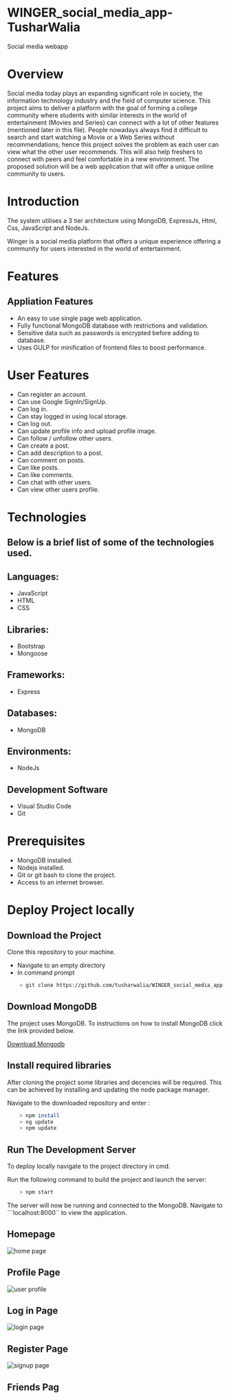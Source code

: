 # WINGER_social_media_app-TusharWalia
Social media webapp

# Overview
Social media today plays an expanding significant role in society, the information technology industry and the field of computer science. This project aims to deliver a platform with the goal of forming a college community where students with similar interests in the world of entertainment (Movies and Series) can connect with a lot of other features (mentioned later in this file). People nowadays always find it difficult to search and start watching a Movie or a Web Series without recommendations; hence this project solves the problem as each user can view what the other user recommends. This will also help freshers to connect with peers and feel comfortable in a new environment. The proposed solution will be a web application that will offer a unique online community to users.
# Introduction
The system utilises a 3 tier architecture using MongoDB, ExpressJs, Html, Css, JavaScript and NodeJs.

Winger is a social media platform that offers a unique experience offering a community for users interested in the world of entertainment.

# Features
## Appliation Features
* An easy to use single page web application.
* Fully functional MongoDB database with restrictions and validation.
* Sensitive data such as passwords is encrypted before adding to database.
* Uses GULP for minification of frontend files to boost performance.

# User Features
* Can register an account.
* Can use Google SignIn/SignUp.
* Can log in.
* Can stay logged in using local storage.
* Can log out.
* Can update profile info and upload profile image.
* Can follow / unfollow other users.
* Can create a post.
* Can add description to a post.
* Can comment on posts.
* Can like posts.
* Can like comments.
* Can chat with other users.
* Can view other users profile.

# Technologies
## Below is a brief list of some of the technologies used.

## Languages:
* JavaScript
* HTML
* CSS
## Libraries:
* Bootstrap
* Mongoose
## Frameworks:
* Express
## Databases:
* MongoDB
## Environments:
* NodeJs
## Development Software
* Visual Studio Code
* Git

# Prerequisites
* MongoDB installed.
* Nodejs installed.
* Git or git bash to clone the project.
* Access to an internet browser.

# Deploy Project locally

## Download the Project
Clone this repository to your machine.
- Navigate to an empty directory
- In command prompt 
```bash
	> git clone https://github.com/tusharwalia/WINGER_social_media_app-TusharWalia.git
```

## Download MongoDB
The project uses MongoDB. To instructions on how to install MongoDB click the link provided below.

[Download Mongodb](https://treehouse.github.io/installation-guides/windows/mongo-windows.html) 

## Install required libraries
After cloning the project some libraries and decencies will be required. This can be achieved by installing and updating the node package manager.

Navigate to the downloaded repository and enter	:
```bash
    > npm install
    > ng update
    > npm update 
```	

## Run The Development Server
To deploy locally navigate to the project directory in cmd. 

Run the following command to build the project and launch the server:

```bash
    > npm start
```

The server will now be running and connected to the MongoDB. Navigate to ```localhost:8000`` to view the application.


## Homepage

![home page](https://user-images.githubusercontent.com/94465607/181702212-01bf0807-3b6a-4952-b0a6-bef3de2a34c7.PNG)


## Profile Page

![user profile](https://user-images.githubusercontent.com/94465607/181702066-4b317df9-a641-458b-b65d-115111232d4e.PNG)

## Log in Page

![login page](https://user-images.githubusercontent.com/94465607/181702157-bd2c1d0d-f6d3-443a-80a6-454c3d79889d.PNG)


## Register Page

![signup page](https://user-images.githubusercontent.com/94465607/181702285-e2ef1d0e-6611-49e4-8ed0-67195889da88.PNG)

## Friends Pag
